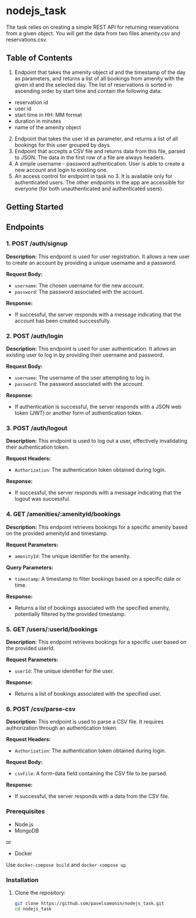 # nodejs_task

The task relies on creating a simple REST API for returning reservations from a given object. You
will get the data from two files amenity.csv and reservations.csv.

## Table of Contents

1. Endpoint that takes the amenity object id and the timestamp of the day as parameters,
   and returns a list of all bookings from amenity with the given id and the selected day. The list of
   reservations is sorted in ascending order by start time and contain the following data:
- reservation id
- user id
- start time in HH: MM format
- duration in minutes
- name of the amenity object
2. Endpoint that takes the user id as parameter, and returns a list of all bookings for this
   user grouped by days.
3. Endpoint that accepts a CSV file and returns data from this file, parsed to JSON. The data in the first row of a file are always headers.
4. A simple username - password authentication. User is able to create a new
   account and login to existing one.
5. An access control for endpoint in task no 3. It is available only for
   authenticated users. The other endpoints in the app are accessible for everyone (for both
   unauthenticated and authenticated users).

## Getting Started

## Endpoints

### 1. POST /auth/signup

**Description:** This endpoint is used for user registration. It allows a new user to create an account by providing a unique username and a password.

**Request Body:**
- `username`: The chosen username for the new account.
- `password`: The password associated with the account.

**Response:**
- If successful, the server responds with a message indicating that the account has been created successfully.

### 2. POST /auth/login

**Description:** This endpoint is used for user authentication. It allows an existing user to log in by providing their username and password.

**Request Body:**
- `username`: The username of the user attempting to log in.
- `password`: The password associated with the account.

**Response:**
- If authentication is successful, the server responds with a JSON web token (JWT) or another form of authentication token.

### 3. POST /auth/logout

**Description:** This endpoint is used to log out a user, effectively invalidating their authentication token.

**Request Headers:**
- `Authorization`: The authentication token obtained during login.

**Response:**
- If successful, the server responds with a message indicating that the logout was successful.

### 4. GET /amenities/:amenityId/bookings

**Description:** This endpoint retrieves bookings for a specific amenity based on the provided amenityId and timestamp.

**Request Parameters:**
- `amenityId`: The unique identifier for the amenity.

**Query Parameters:**
- `timestamp`: A timestamp to filter bookings based on a specific date or time.

**Response:**
- Returns a list of bookings associated with the specified amenity, potentially filtered by the provided timestamp.

### 5. GET /users/:userId/bookings

**Description:** This endpoint retrieves bookings for a specific user based on the provided userId.

**Request Parameters:**
- `userId`: The unique identifier for the user.

**Response:**
- Returns a list of bookings associated with the specified user.

### 6. POST /csv/parse-csv

**Description:** This endpoint is used to parse a CSV file. It requires authorization through an authentication token.

**Request Headers:**
- `Authorization`: The authentication token obtained during login.

**Request Body:**
- `csvFile`: A form-data field containing the CSV file to be parsed.

**Response:**
- If successful, the server responds with a data from the CSV file.



### Prerequisites

- Node.js
- MongoDB

or
- Docker

Use ```docker-compose build```
and
```docker-compose up```


### Installation

1. Clone the repository:

   ```bash
   git clone https://github.com/pavelsamonin/nodejs_task.git
   cd nodejs_task
